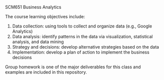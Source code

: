 SCM651
Business Analytics

The course learning objectives include:
1. Data collection: using tools to collect and organize data (e.g., Google Analytics)
2. Data analysis: identify patterns in the data via visualization, statistical analysis, and data mining
3. Strategy and decisions: develop alternative strategies based on the data
4. Implementation: develop a plan of action to implement the business decisions

Group homework is one of the major deliverables for this class and examples are included in this repository.
